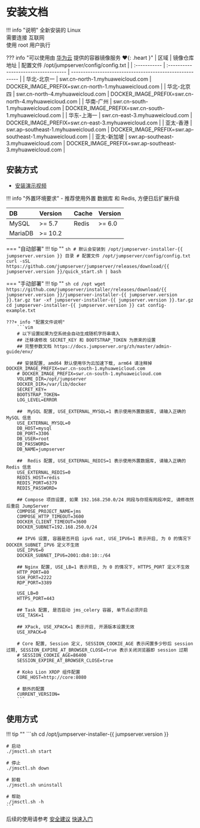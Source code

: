 # 安装文档

!!! info "说明"
    全新安装的 Linux  
    需要连接 互联网  
    使用 root 用户执行  

??? info "可以使用由 [华为云](https://www.huaweicloud.com/) 提供的容器镜像服务 :heart:{: .heart }"
    | 区域          | 镜像仓库地址                         | 配置文件 /opt/jumpserver/config/config.txt                |
    | :----------- | :----------------------------------- | -------------------------------------------------------- |
    | 华北-北京一   | swr.cn-north-1.myhuaweicloud.com     | DOCKER_IMAGE_PREFIX=swr.cn-north-1.myhuaweicloud.com     |
    | 华北-北京四   | swr.cn-north-4.myhuaweicloud.com     | DOCKER_IMAGE_PREFIX=swr.cn-north-4.myhuaweicloud.com     |
    | 华南-广州     | swr.cn-south-1.myhuaweicloud.com     | DOCKER_IMAGE_PREFIX=swr.cn-south-1.myhuaweicloud.com     |
    | 华东-上海一   | swr.cn-east-3.myhuaweicloud.com      | DOCKER_IMAGE_PREFIX=swr.cn-east-3.myhuaweicloud.com      |
    | 亚太-香港     | swr.ap-southeast-1.myhuaweicloud.com | DOCKER_IMAGE_PREFIX=swr.ap-southeast-1.myhuaweicloud.com |
    | 亚太-新加坡   | swr.ap-southeast-3.myhuaweicloud.com | DOCKER_IMAGE_PREFIX=swr.ap-southeast-3.myhuaweicloud.com |

## 安装方式

- [安装演示视频](https://www.bilibili.com/video/bv19a4y1i7i9)

!!! info "外置环境要求"
    - 推荐使用外置 数据库 和 Redis, 方便日后扩展升级

| DB      | Version |    | Cache | Version |
| :------ | :------ | :- | :---- | :------ |
| MySQL   | >= 5.7  |    | Redis | >= 6.0  |
| MariaDB | >= 10.2 |    |       |         |

=== "自动部署"
    !!! tip ""
        ```sh
        # 默认会安装到 /opt/jumpserver-installer-{{ jumpserver.version }} 目录
        # 配置文件 /opt/jumpserver/config/config.txt
        curl -sSL https://github.com/jumpserver/jumpserver/releases/download/{{ jumpserver.version }}/quick_start.sh | bash
        ```

=== "手动部署"
    !!! tip ""
        ```sh
        cd /opt
        wget https://github.com/jumpserver/installer/releases/download/{{ jumpserver.version }}/jumpserver-installer-{{ jumpserver.version }}.tar.gz
        tar -xf jumpserver-installer-{{ jumpserver.version }}.tar.gz
        cd jumpserver-installer-{{ jumpserver.version }}
        cat config-example.txt
        ```

    ???+ info "配置文件说明"
        ```vim
        # 以下设置如果为空系统会自动生成随机字符串填入
        ## 迁移请修改 SECRET_KEY 和 BOOTSTRAP_TOKEN 为原来的设置
        ## 完整参数文档 https://docs.jumpserver.org/zh/master/admin-guide/env/

        ## 安装配置, amd64 默认使用华为云加速下载, arm64 请注释掉 DOCKER_IMAGE_PREFIX=swr.cn-south-1.myhuaweicloud.com
        # DOCKER_IMAGE_PREFIX=swr.cn-south-1.myhuaweicloud.com
        VOLUME_DIR=/opt/jumpserver
        DOCKER_DIR=/var/lib/docker
        SECRET_KEY=
        BOOTSTRAP_TOKEN=
        LOG_LEVEL=ERROR

        ##  MySQL 配置, USE_EXTERNAL_MYSQL=1 表示使用外置数据库, 请输入正确的 MySQL 信息
        USE_EXTERNAL_MYSQL=0
        DB_HOST=mysql
        DB_PORT=3306
        DB_USER=root
        DB_PASSWORD=
        DB_NAME=jumpserver

        ##  Redis 配置, USE_EXTERNAL_REDIS=1 表示使用外置数据库, 请输入正确的 Redis 信息
        USE_EXTERNAL_REDIS=0
        REDIS_HOST=redis
        REDIS_PORT=6379
        REDIS_PASSWORD=

        ## Compose 项目设置, 如果 192.168.250.0/24 网段与你现有网段冲突, 请修改然后重启 JumpServer
        COMPOSE_PROJECT_NAME=jms
        COMPOSE_HTTP_TIMEOUT=3600
        DOCKER_CLIENT_TIMEOUT=3600
        DOCKER_SUBNET=192.168.250.0/24

        ## IPV6 设置, 容器是否开启 ipv6 nat, USE_IPV6=1 表示开启, 为 0 的情况下 DOCKER_SUBNET_IPV6 定义不生效
        USE_IPV6=0
        DOCKER_SUBNET_IPV6=2001:db8:10::/64

        ## Nginx 配置, USE_LB=1 表示开启, 为 0 的情况下, HTTPS_PORT 定义不生效
        HTTP_PORT=80
        SSH_PORT=2222
        RDP_PORT=3389

        USE_LB=0
        HTTPS_PORT=443

        ## Task 配置, 是否启动 jms_celery 容器, 单节点必须开启
        USE_TASK=1

        ## XPack, USE_XPACK=1 表示开启, 开源版本设置无效
        USE_XPACK=0

        # Core 配置, Session 定义, SESSION_COOKIE_AGE 表示闲置多少秒后 session 过期, SESSION_EXPIRE_AT_BROWSER_CLOSE=true 表示关闭浏览器即 session 过期
        # SESSION_COOKIE_AGE=86400
        SESSION_EXPIRE_AT_BROWSER_CLOSE=true

        # Koko Lion XRDP 组件配置
        CORE_HOST=http://core:8080

        # 额外的配置
        CURRENT_VERSION=
        ```


## 使用方式

!!! tip ""
    ```sh
    cd /opt/jumpserver-installer-{{ jumpserver.version }}

    # 启动
    ./jmsctl.sh start

    # 停止
    ./jmsctl.sh down

    # 卸载
    ./jmsctl.sh uninstall

    # 帮助
    ./jmsctl.sh -h
    ```

后续的使用请参考 [安全建议](install_security.md) [快速入门](../../admin-guide/quick_start/)  
